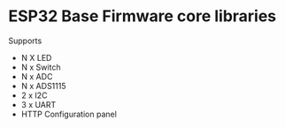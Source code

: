 # ESP32 Base Firmware core libraries 
Supports
* N X LED
* N x Switch
* N x ADC
* N x ADS1115
* 2 x I2C
* 3 x UART
* HTTP Configuration panel
